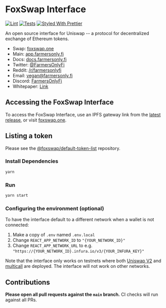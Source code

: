 # FoxSwap Interface

[![Lint](https://github.com/Uniswap/uniswap-interface/workflows/Lint/badge.svg)](https://github.com/Uniswap/uniswap-interface/actions?query=workflow%3ALint)
[![Tests](https://github.com/Uniswap/uniswap-interface/workflows/Tests/badge.svg)](https://github.com/Uniswap/uniswap-interface/actions?query=workflow%3ATests)
[![Styled With Prettier](https://img.shields.io/badge/code_style-prettier-ff69b4.svg)](https://prettier.io/)

An open source interface for Uniswap -- a protocol for decentralized exchange of Ethereum tokens.

- Swap: [foxswap.one](https://foxswap.one)
- Main: [app.farmersonly.fi](https://app.farmersonly.fi)
- Docs: [docs.farmersonly.fi](https://docs.farmersonly.fi)
- Twitter: [@FarmersOnlyFi](https://twitter.com/FarmersOnlyFi)
- Reddit: [/r/farmersonlyfi](https://www.reddit.com/r/farmersonlyfi)
- Email: [vegan@farmersonly.fi](mailto:vegan@farmersonly.fi)
- Discord: [FarmersOnlyFi](https://discord.gg/9dB8NjRR9V)
- Whitepaper: [Link](https://docs.farmersonly.fi)

## Accessing the FoxSwap Interface

To access the FoxSwap Interface, use an IPFS gateway link from the
[latest release](https://github.com/FarmersOnlyFi/foxswap-interface/releases/latest), 
or visit [foxswap.one](https://app.farmersonly.fi).

## Listing a token

Please see the
[@foxswap/default-token-list](https://github.com/FarmersOnlyFi/default-token-list) 
repository.

### Install Dependencies

```bash
yarn
``` 

### Run

```bash
yarn start
```

### Configuring the environment (optional)

To have the interface default to a different network when a wallet is not connected:

1. Make a copy of `.env` named `.env.local`
2. Change `REACT_APP_NETWORK_ID` to `"{YOUR_NETWORK_ID}"`
3. Change `REACT_APP_NETWORK_URL` to e.g. `"https://{YOUR_NETWORK_ID}.infura.io/v3/{YOUR_INFURA_KEY}"` 

Note that the interface only works on testnets where both 
[Uniswap V2](https://uniswap.org/docs/v2/smart-contracts/factory/) and 
[multicall](https://github.com/makerdao/multicall) are deployed.
The interface will not work on other networks.

## Contributions

**Please open all pull requests against the `main` branch.** 
CI checks will run against all PRs.


